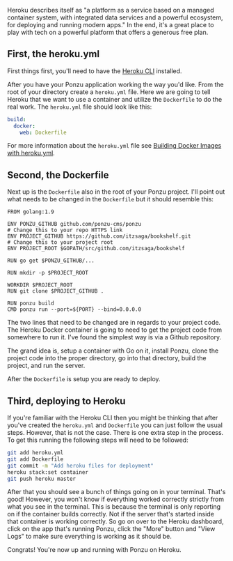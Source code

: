 Heroku describes itself as "a platform as a service based on a managed container system, with integrated data services and a powerful ecosystem, for deploying and running modern apps." In the end, it's a great place to play with tech on a powerful platform that offers a generous free plan.

## First, the heroku.yml

First things first, you'll need to have the [Heroku CLI](https://devcenter.heroku.com/articles/heroku-cli) installed.

After you have your Ponzu application working the way you'd like. From the root of your directory create a `heroku.yml` file. Here we are going to tell Heroku that we want to use a container and utilize the `Dockerfile` to do the real work. The `heroku.yml` file should look like this:

```yaml
build:
  docker:
    web: Dockerfile
```

For more information about the `heroku.yml` file see [Building Docker Images with heroku.yml](https://devcenter.heroku.com/articles/build-docker-images-heroku-yml).

## Second, the Dockerfile

Next up is the `Dockerfile` also in the root of your Ponzu project. I'll point out what needs to be changed in the `Dockerfile` but it should resemble this:

```docker
FROM golang:1.9

ENV PONZU_GITHUB github.com/ponzu-cms/ponzu
# Change this to your repo HTTPS link
ENV PROJECT_GITHUB https://github.com/itzsaga/bookshelf.git
# Change this to your project root
ENV PROJECT_ROOT $GOPATH/src/github.com/itzsaga/bookshelf

RUN go get $PONZU_GITHUB/...

RUN mkdir -p $PROJECT_ROOT

WORKDIR $PROJECT_ROOT
RUN git clone $PROJECT_GITHUB .

RUN ponzu build
CMD ponzu run --port=${PORT} --bind=0.0.0.0
```

The two lines that need to be changed are in regards to your project code. The Heroku Docker container is going to need to get the project code from somewhere to run it. I've found the simplest way is via a Github repository.

The grand idea is, setup a container with Go on it, install Ponzu, clone the project code into the proper directory, go into that directory, build the project, and run the server.

After the `Dockerfile` is setup you are ready to deploy.

## Third, deploying to Heroku

If you're familiar with the Heroku CLI then you might be thinking that after you've created the `heroku.yml` and `Dockerfile` you can just follow the usual steps. However, that is not the case. There is one extra step in the process. To get this running the following steps will need to be followed:

```bash
git add heroku.yml
git add Dockerfile
git commit -m "Add heroku files for deployment"
heroku stack:set container
git push heroku master
```

After that you should see a bunch of things going on in your terminal. That's good! However, you won't know if everything worked correctly strictly from what you see in the terminal. This is because the terminal is only reporting on if the container builds correctly. Not if the server that's started inside that container is working correctly. So go on over to the Heroku dashboard, click on the app that's running Ponzu, click the "More" button and "View Logs" to make sure everything is working as it should be.

Congrats! You're now up and running with Ponzu on Heroku.
